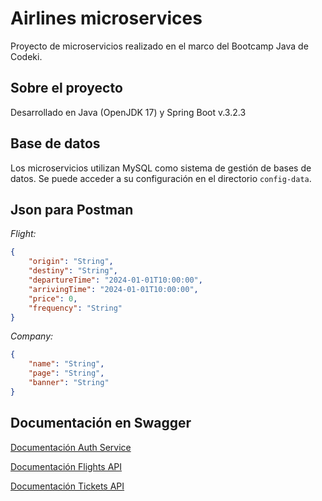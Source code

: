
# Airlines microservices

Proyecto de microservicios realizado en el marco del Bootcamp Java de Codeki.


## Sobre el proyecto

Desarrollado en Java (OpenJDK 17) y Spring Boot v.3.2.3

## Base de datos

Los microservicios utilizan MySQL como sistema de gestión de bases de datos. Se puede acceder a su configuración en el directorio `config-data`.

## Json para Postman
*Flight:*
```json
{
    "origin": "String",
    "destiny": "String",
    "departureTime": "2024-01-01T10:00:00",
    "arrivingTime": "2024-01-01T10:00:00",
    "price": 0,
    "frequency": "String"
}
```
*Company:*
```json
{
    "name": "String",
    "page": "String",
    "banner": "String"
}
```

## Documentación en Swagger
[Documentación Auth Service](https://petstore.swagger.io/?url=https://raw.githubusercontent.com/irinaponzi/airlines-microservices/auth-service/src/main/resources/swagger.yml)

[Documentación Flights API](https://petstore.swagger.io/?url=https://raw.githubusercontent.com/irinaponzi/airlines-microservices/flights-api/src/main/resources/swagger.yml)

[Documentación Tickets API](https://petstore.swagger.io/?url=https://raw.githubusercontent.com/irinaponzi/airlines-microservices/tickets-api/src/main/resources/swagger.yml)



